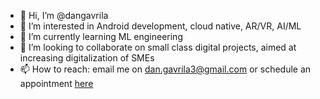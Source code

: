 - 👋 Hi, I’m @dangavrila
- 👀 I’m interested in Android development, cloud native, AR/VR, AI/ML
- 🌱 I’m currently learning ML engineering
- 💞️ I’m looking to collaborate on small class digital projects, aimed at increasing digitalization of SMEs
- 📫 How to reach: email me on dan.gavrila3@gmail.com or schedule an appointment [here](https://calendar.app.google/hGDiTGLz7bFdacVJ9)

<!---
dangavrila/dangavrila is a ✨ special ✨ repository because its `README.md` (this file) appears on your GitHub profile.
You can click the Preview link to take a look at your changes.
--->
